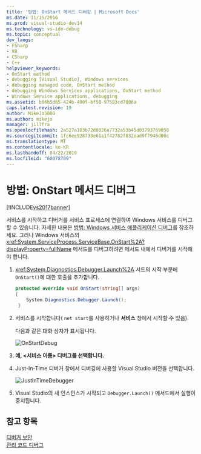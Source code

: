 ```yaml
---
title: '방법: OnStart 메서드 디버깅 | Microsoft Docs'
ms.date: 11/15/2016
ms.prod: visual-studio-dev14
ms.technology: vs-ide-debug
ms.topic: conceptual
dev_langs:
- FSharp
- VB
- CSharp
- C++
helpviewer_keywords:
- OnStart method
- debugging [Visual Studio], Windows services
- debugging managed code, OnStart method
- debugging Windows Services applications, OnStart method
- Windows Service applications, debugging
ms.assetid: b06b5d65-424b-490f-bf58-97583cd7006a
caps.latest.revision: 19
author: MikeJo5000
ms.author: mikejo
manager: jillfra
ms.openlocfilehash: 2a527a103b72d0026a7732a53b45d03793769058
ms.sourcegitcommit: 1fc6ee928733e61a1f42782f832ead9f7946d00c
ms.translationtype: MT
ms.contentlocale: ko-KR
ms.lasthandoff: 04/22/2019
ms.locfileid: "60078709"
---
```

# <a name="how-to-debug-the-onstart-method"></a>방법: OnStart 메서드 디버그
[!INCLUDE[vs2017banner](../includes/vs2017banner.md)]

서비스를 시작하고 디버거를 서비스 프로세스에 연결하여 Windows 서비스를 디버그할 수 있습니다. 자세한 내용은 [방법: Windows 서비스 애플리케이션 디버그](http://msdn.microsoft.com/library/63ab0800-0f05-4f1e-88e6-94c73fd920a2)를 참조하세요. 그러나 Windows 서비스의 <xref:System.ServiceProcess.ServiceBase.OnStart%2A?displayProperty=fullName> 메서드를 디버그하려면 메서드 내에서 디버거를 시작해야 합니다.  
  
1. <xref:System.Diagnostics.Debugger.Launch%2A> 서드의 시작 부분에 `OnStart()`에 대한 호출을 추가합니다.  
  
    ```csharp  
    protected override void OnStart(string[] args)  
    {  
        System.Diagnostics.Debugger.Launch();  
     }  
    ```  
  
2. 서비스를 시작합니다( `net start`를 사용하거나 **서비스** 창에서 시작할 수 있음).  
  
     다음과 같은 대화 상자가 표시됩니다.  
  
     ![OnStartDebug](../debugger/media/onstartdebug.png "OnStartDebug")  
  
3. **예, \<서비스 이름> 디버그를 선택합니다.**  
  
4. Just-In-Time 디버거 창에서 디버깅에 사용할 Visual Studio 버전을 선택합니다.  
  
     ![JustInTimeDebugger](../debugger/media/justintimedebugger.png "JustInTimeDebugger")  
  
5. Visual Studio의 새 인스턴스가 시작되고 `Debugger.Launch()` 메서드에서 실행이 중지됩니다.  
  
## <a name="see-also"></a>참고 항목  
 [디버거 보안](../debugger/debugger-security.md)   
 [관리 코드 디버그](../debugger/debugging-managed-code.md)
